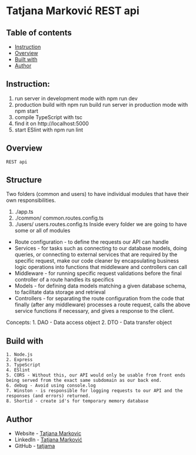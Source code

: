 # Tatjana Marković REST api

## Table of contents

  - [Instruction](#instruction)
  - [Overview](#overview)
  - [Built with](#built-with)
  - [Author](#author)

## Instruction:
1. run server in development mode with
    npm run dev
2. production build with
    npm run build
    run server in production mode with
    npm start
3. compile TypeScript with
    tsc
4. find it on
    http://localhost:5000
5. start ESlint with
    npm run lint

## Overview
    REST api 

## Structure
 Two folders (common and users) to have individual modules that have their own responsibilities.
1. ./app.ts
2. ./common/
    common.routes.config.ts
3. ./users/
    users.routes.config.ts
Inside every folder we are going to have some or all of modules

 - Route configuration - to define the requests our API can handle
 - Services - for tasks such as connecting to our database models, doing queries, or connecting to external services that are required by the specific request, make our code cleaner by encapsulating business logic operations into functions that middleware and controllers can call
 - Middleware - for running specific request validations before the final controller of a route handles its specifics
 - Models - for defining data models matching a given database schema, to facilitate data storage and retrieval
 - Controllers - for separating the route configuration from the code that finally (after any middleware) processes a route request, calls the above service functions if necessary, and gives a response to the client.

Concepts:
    1. DAO - Data access object
    2. DTO - Data transfer object

## Build with 
    1. Node.js
    2. Express
    3. TypeScript
    4. ESlint 
    5. CORS - Without this, our API would only be usable from front ends being served from the exact same subdomain as our back end.
    6. debug - Avoid using console.log
    7. Winston - is responsible for logging requests to our API and the responses (and errors) returned.
    8. Shortid - create id's for temporary memory database 
## Author
- Website - [Tatjana Markovic](https://my-react-portfolio-tatjana.vercel.app/)
- LinkedIn - [Tatjana Marković](https://www.linkedin.com/in/tatjana-markovi%C4%87-919501189/)
- GitHub - [tatjama](https://github.com/tatjama)

